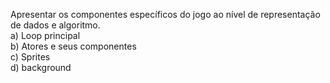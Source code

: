 Apresentar os componentes específicos do jogo ao nível de representação de dados e
algoritmo.<br>
a) Loop principal<br>
b) Atores e seus componentes<br>
c) Sprites<br>
d) background<br>
